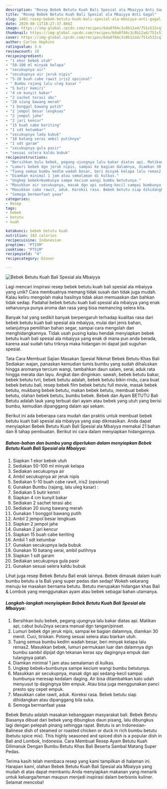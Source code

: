 ```yaml
---
description: "Resep Bebek Betutu Kuah Bali Spesial ala Mbaiyya Anti Gagal"
title: "Resep Bebek Betutu Kuah Bali Spesial ala Mbaiyya Anti Gagal"
slug: 1401-resep-bebek-betutu-kuah-bali-spesial-ala-mbaiyya-anti-gagal
date: 2020-08-11T18:27:37.866Z
image: https://img-global.cpcdn.com/recipes/6da8f84c3c8b12ad/751x532cq70/bebek-betutu-kuah-bali-spesial-ala-mbaiyya-foto-resep-utama.jpg
thumbnail: https://img-global.cpcdn.com/recipes/6da8f84c3c8b12ad/751x532cq70/bebek-betutu-kuah-bali-spesial-ala-mbaiyya-foto-resep-utama.jpg
cover: https://img-global.cpcdn.com/recipes/6da8f84c3c8b12ad/751x532cq70/bebek-betutu-kuah-bali-spesial-ala-mbaiyya-foto-resep-utama.jpg
author: Carlos Hopkins
ratingvalue: 3.6
reviewcount: 10
recipeingredient:
- "1 ekor bebek utuh"
- "50-100 ml minyak kelapa"
- "secukupnya air"
- "secukupnya air jeruk nipis"
- "5-10 buah cabe rawit iris2 opsional"
- " Bumbu rajang lalu uleg kasar "
- "5 butir kemiri"
- "4 cm kunyit bakar"
- "2 sachet terasi abc"
- "20 siung bawang merah"
- "1 bonggol bawang putih"
- "2 jempol besar lengkuas"
- "2 jempol jahe"
- "2 jari kencur"
- "15 buah cabe keriting"
- "1 sdt ketumbar"
- "secukupnya lada bubuk"
- "10 batang serai ambil putihnya"
- "1 sdt garam"
- "secukupnya gula pasir"
- "sesuai selera kaldu bubuk"
recipeinstructions:
- "Bersihkan bulu bebek, pegang ujungnya lalu bakar diatas api. Matikan api, cabut bulu2nya secara manual dgn tangan/pinset."
- "Lumuri bebek dgn jeruk nipis, sampai ke bagian dalamnya, diamkan 30 menit. Cuci, tiriskan. Potong sesuai selera atau biarkan utuh."
- "Tuang semua bumbu kedlm wadah besar, beri minyak kelapa lalu remas2. Masukkan bebek, lumuri permukaan luar dan dalamnya dgn bumbu sambil dipijat dgn tekanan keras spy dagingnya empuk dan tulangnya patah."
- "Diamkan minimal 1 jam atau semalaman di kulkas."
- "Ungkep bebek+bumbunya sampe kecium wangi bumbu betutunya."
- "Masukkan air secukupnya, masak dgn api sedang-kecil sampai bumbunya meresap kedalam daging. Air bisa ditambahkan kalo udah menyusut tp dagingnya blm empuk. Atau bisa juga menggunakan panci presto spy cepet empuk."
- "Masukkan cabe rawit, aduk. Koreksi rasa. Bebek betutu siap dihidangkan atau dipanggang bila suka."
- "Semoga bermanfaat yaaa"
categories:
- Resep
tags:
- bebek
- betutu
- kuah

katakunci: bebek betutu kuah 
nutrition: 183 calories
recipecuisine: Indonesian
preptime: "PT25M"
cooktime: "PT51M"
recipeyield: "4"
recipecategory: Dinner

---
```



![Bebek Betutu Kuah Bali Spesial ala Mbaiyya](https://img-global.cpcdn.com/recipes/6da8f84c3c8b12ad/751x532cq70/bebek-betutu-kuah-bali-spesial-ala-mbaiyya-foto-resep-utama.jpg)

Lagi mencari inspirasi resep bebek betutu kuah bali spesial ala mbaiyya yang unik? Cara membuatnya memang tidak susah dan tidak juga mudah. Kalau keliru mengolah maka hasilnya tidak akan memuaskan dan bahkan tidak sedap. Padahal bebek betutu kuah bali spesial ala mbaiyya yang enak seharusnya punya aroma dan rasa yang bisa memancing selera kita.

Banyak hal yang sedikit banyak berpengaruh terhadap kualitas rasa dari bebek betutu kuah bali spesial ala mbaiyya, mulai dari jenis bahan, selanjutnya pemilihan bahan segar, sampai cara mengolah dan menghidangkannya. Tidak usah pusing kalau hendak menyiapkan bebek betutu kuah bali spesial ala mbaiyya yang enak di mana pun anda berada, karena asal sudah tahu triknya maka hidangan ini dapat jadi suguhan spesial.

Tata Cara Membuat Sajian Masakan Spesial Nikmat Bebek Betutu Khas Bali Sediakan wajan, panaskan kemudian tumis bumbu yang sudah dihaluskan hingga aromanya tercium wangi, tambahkan daun salam, serai, aduk rata hingga merata dan layu. Angkat dan dinginkan. sawah, bebek betutu bakar, bebek betutu tvri, bebek betutu adalah, bebek betutu bikin rindu, cara buat bebek betutu bali, resep bebek film bebek betutu full movie, masak bebek betutu, mukbang bebek betutu, makan bebek betutu, membuat bebek betutu, olahan bebek betutu, bumbu bebek. Bebek dan Ayam BETUTU Bali Betutu adalah lauk yang terbuat dari ayam atau bebek yang utuh yang berisi bumbu, kemudian dipanggang dalam api sekam.


Berikut ini ada beberapa cara mudah dan praktis untuk membuat bebek betutu kuah bali spesial ala mbaiyya yang siap dikreasikan. Anda dapat menyiapkan Bebek Betutu Kuah Bali Spesial ala Mbaiyya memakai 21 bahan dan 8 tahap pembuatan. Berikut ini cara dalam menyiapkan hidangannya.

<!--inarticleads1-->

##### Bahan-bahan dan bumbu yang diperlukan dalam menyiapkan Bebek Betutu Kuah Bali Spesial ala Mbaiyya:

1. Siapkan 1 ekor bebek utuh
1. Sediakan 50-100 ml minyak kelapa
1. Sediakan secukupnya air
1. Ambil secukupnya air jeruk nipis
1. Sediakan 5-10 buah cabe rawit, iris2 (opsional)
1. Gunakan  Bumbu (rajang, lalu uleg kasar) :
1. Sediakan 5 butir kemiri
1. Siapkan 4 cm kunyit bakar
1. Sediakan 2 sachet terasi abc
1. Sediakan 20 siung bawang merah
1. Gunakan 1 bonggol bawang putih
1. Ambil 2 jempol besar lengkuas
1. Siapkan 2 jempol jahe
1. Gunakan 2 jari kencur
1. Siapkan 15 buah cabe keriting
1. Ambil 1 sdt ketumbar
1. Gunakan secukupnya lada bubuk
1. Gunakan 10 batang serai, ambil putihnya
1. Siapkan 1 sdt garam
1. Sediakan secukupnya gula pasir
1. Gunakan sesuai selera kaldu bubuk


Lihat juga resep Bebek Betutu Bali enak lainnya. Bebek dimasak dalam kuah bumbu betutu a la Bali yang super pedas dan sedap! Wokeh sekarang menuju ke masakan bernama betutu. Betutu merupakan hidangan khas Bali &amp; Lombok yang menggunakan ayam atau bebek sebagai bahan utamanya. 

<!--inarticleads2-->

##### Langkah-langkah menyiapkan Bebek Betutu Kuah Bali Spesial ala Mbaiyya:

1. Bersihkan bulu bebek, pegang ujungnya lalu bakar diatas api. Matikan api, cabut bulu2nya secara manual dgn tangan/pinset.
1. Lumuri bebek dgn jeruk nipis, sampai ke bagian dalamnya, diamkan 30 menit. Cuci, tiriskan. Potong sesuai selera atau biarkan utuh.
1. Tuang semua bumbu kedlm wadah besar, beri minyak kelapa lalu remas2. Masukkan bebek, lumuri permukaan luar dan dalamnya dgn bumbu sambil dipijat dgn tekanan keras spy dagingnya empuk dan tulangnya patah.
1. Diamkan minimal 1 jam atau semalaman di kulkas.
1. Ungkep bebek+bumbunya sampe kecium wangi bumbu betutunya.
1. Masukkan air secukupnya, masak dgn api sedang-kecil sampai bumbunya meresap kedalam daging. Air bisa ditambahkan kalo udah menyusut tp dagingnya blm empuk. Atau bisa juga menggunakan panci presto spy cepet empuk.
1. Masukkan cabe rawit, aduk. Koreksi rasa. Bebek betutu siap dihidangkan atau dipanggang bila suka.
1. Semoga bermanfaat yaaa


Bebek Betutu adalah masakan kebanggaan masyarakat bali. Bebek Betutu Biasanya dibuat dari bebek yang dibungkus daun pisang, lalu dibungkus lagi dengan pelepah pinang sehingga rapat. Betutu is an Indonesian-Balinese dish of steamed or roasted chicken or duck in rich bumbu betutu (betutu spice mix). This highly seasoned and spiced dish is a popular dish in Bali and Lombok, Indonesia. Cara Membuat Resep Ayam Betutu Kuah Gilimanuk Dengan Bumbu Betutu Khas Bali Beserta Sambal Matang Super Pedas. 

Terima kasih telah membaca resep yang kami tampilkan di halaman ini. Harapan kami, olahan Bebek Betutu Kuah Bali Spesial ala Mbaiyya yang mudah di atas dapat membantu Anda menyiapkan makanan yang menarik untuk keluarga/teman maupun menjadi inspirasi dalam berbisnis kuliner. Selamat mencoba!
